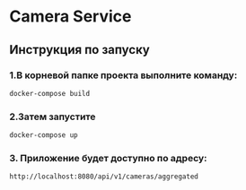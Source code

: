 # Camera Service

## Инструкция по запуску

### 1.В корневой папке проекта выполните команду:

```bash
docker-compose build
```

### 2.Затем запустите 

```bash
docker-compose up
```

### 3. Приложение будет доступно по адресу:
```
http://localhost:8080/api/v1/cameras/aggregated
```
